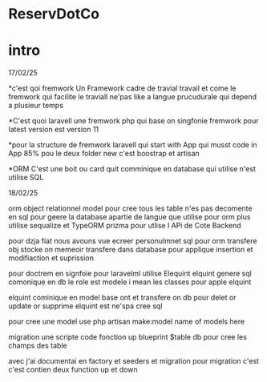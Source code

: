 # ReservDotCo



# intro 

17/02/25

*c'est qoi fremwork Un Framework cadre de travial travail et come le fremwork qui facilite  le traviall ne'pas like a langue prucudurale qui depend a plusieur temps 

*C'est quoi laravell une fremwork php qui base on singfonie fremwork pour latest version est version 11 

*pour la structure de fremwork laravell qui start with App qui musst code in App 85% pou le deux folder new c'est boostrap et artisan 

*ORM C'est une boit ou card quit comminique en database qui utilise n'est utilise SQL



18/02/25

orm object relationnel model pour cree tous les table 
n'es pas decomente en sql pour geere la database apartie de langue que utilise 
pour orm plus utilise sequalize et TypeORM
prizma pour utlise l APi de Cote Backend

pour dzja fiat nous avouns vue ecreer personulmnet  sql pour
orm transfere obj stocke on memeoir transfere dans database pour applique insertion et modifiaction et suprission

pour  doctrem en signfoie pour laravelml utilise  Elequint 
elquint genere sql comonique en db le role est modele i mean les classes pour apple elquint 


elquint cominique en model base ont  et transfere on db pour delet or update or supprime 
elquint est ne'spa cree sql 

pour cree une model use php artisan make:model name of models here 

migration une scripte code fonction up blueprint $table db pour cree les champs des table  


avec j'ai documentai en factory et seeders et migration pour migration c'est c'est contien deux function up et down 
